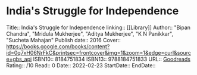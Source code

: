 # India's Struggle for Independence

Title:: India's Struggle for Independence
linking:: [[Library]]
Author:: "Bipan Chandra", "Mridula Mukherjee", "Aditya Mukherjee", "K N Panikkar", "Sucheta Mahajan"
Publish date:: 2016
Cover:: https://books.google.com/books/content?id=0q7xH06NrFkC&printsec=frontcover&img=1&zoom=1&edge=curl&source=gbs_api
ISBN10:: 8184751834
ISBN13:: 9788184751833
URL:: [Goodreads](https://www.goodreads.com/search?qid=&q=9788184751833)
Rating:: /10
Read:: 0
Date:: 2022-02-23
StartDate::
EndDate::